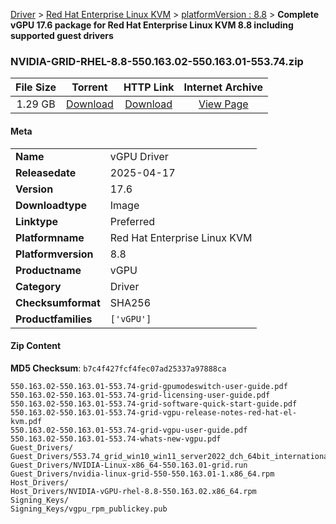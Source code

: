 
[Driver](/README.md)  >  [Red Hat Enterprise Linux KVM](/index/Driver/Red_Hat_Enterprise_Linux_KVM.md)  >  [platformVersion : 8.8](/index/Driver/Red_Hat_Enterprise_Linux_KVM/8.8.md)  >  **Complete vGPU 17.6 package for Red Hat Enterprise Linux KVM 8.8 including supported guest drivers**


### NVIDIA-GRID-RHEL-8.8-550.163.02-550.163.01-553.74.zip

| **File Size** | **Torrent**  | **HTTP Link** | **Internet Archive** |
|:-------------:|:------------:|:-------------:|:--------------------:|
| 1.29 GB |  [Download](https://archive.org/download/nvgpu_NVIDIA-GRID-RHEL-8.8-550.163.02-550.163.01-553.74.zip/nvgpu_NVIDIA-GRID-RHEL-8.8-550.163.02-550.163.01-553.74.zip_archive.torrent)       | [Download](https://archive.org/compress/nvgpu_NVIDIA-GRID-RHEL-8.8-550.163.02-550.163.01-553.74.zip) | [View Page](https://archive.org/details/nvgpu_NVIDIA-GRID-RHEL-8.8-550.163.02-550.163.01-553.74.zip)       |

#### Meta

<table>
<tr><td><strong>Name</strong></td><td>vGPU Driver</td></tr>
<tr><td><strong>Releasedate</strong></td><td>2025-04-17</td></tr>
<tr><td><strong>Version</strong></td><td>17.6</td></tr>
<tr><td><strong>Downloadtype</strong></td><td>Image</td></tr>
<tr><td><strong>Linktype</strong></td><td>Preferred</td></tr>
<tr><td><strong>Platformname</strong></td><td>Red Hat Enterprise Linux KVM</td></tr>
<tr><td><strong>Platformversion</strong></td><td>8.8</td></tr>
<tr><td><strong>Productname</strong></td><td>vGPU</td></tr>
<tr><td><strong>Category</strong></td><td>Driver</td></tr>
<tr><td><strong>Checksumformat</strong></td><td>SHA256</td></tr>
<tr><td><strong>Productfamilies</strong></td><td><code>['vGPU']</code></td></tr>
</table>

#### Zip Content

**MD5 Checksum**: `b7c4f427fcf4fec07ad25337a97888ca`

```text
550.163.02-550.163.01-553.74-grid-gpumodeswitch-user-guide.pdf
550.163.02-550.163.01-553.74-grid-licensing-user-guide.pdf
550.163.02-550.163.01-553.74-grid-software-quick-start-guide.pdf
550.163.02-550.163.01-553.74-grid-vgpu-release-notes-red-hat-el-kvm.pdf
550.163.02-550.163.01-553.74-grid-vgpu-user-guide.pdf
550.163.02-550.163.01-553.74-whats-new-vgpu.pdf
Guest_Drivers/
Guest_Drivers/553.74_grid_win10_win11_server2022_dch_64bit_international.exe
Guest_Drivers/NVIDIA-Linux-x86_64-550.163.01-grid.run
Guest_Drivers/nvidia-linux-grid-550-550.163.01-1.x86_64.rpm
Host_Drivers/
Host_Drivers/NVIDIA-vGPU-rhel-8.8-550.163.02.x86_64.rpm
Signing_Keys/
Signing_Keys/vgpu_rpm_publickey.pub
```